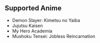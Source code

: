 ## Supported Anime
- Demon Slayer: Kimetsu no Yaiba
- Jujutsu Kaisen
- My Hero Academia
- Mushoku Tensei: Jobless Reincarnation
